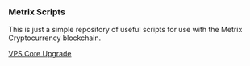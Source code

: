 ### Metrix Scripts

This is just a simple repository of useful scripts for use with the Metrix Cryptocurrency blockchain.

[VPS Core Upgrade](scripts/update_core.sh)
